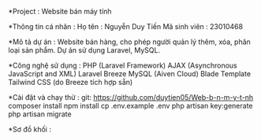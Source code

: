 *Project : Website bán máy tính


*Thông tin cá nhân :
Họ tên : Nguyễn Duy Tiến
Mã sinh viên : 23010468


*Mô tả dự án :
Website bán hàng, cho phép người quản lý thêm, xóa, phân loại sản phẩm.
Dự án sử dụng Laravel, MySQL.


*Công nghệ sử dụng :
PHP (Laravel Framework)
AJAX (Asynchronous JavaScript and XML)
Laravel Breeze
MySQL (Aiven Cloud)
Blade Template
Tailwind CSS (do Breeze tích hợp sẵn)

*Cài đặt và chạy thử :
git: https://github.com/duytien05/Web-b-n-m-y-t-nh
composer install
npm install
cp .env.example .env
php artisan key:generate
php artisan migrate


*Sơ đồ khối :
